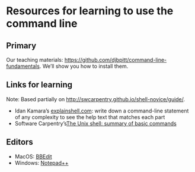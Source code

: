 # Resources for learning to use the command line

## Primary

Our teaching materials: <https://github.com/djbpitt/command-line-fundamentals>. We’ll show you how to install them. 

## Links for learning

Note: Based partially on <http://swcarpentry.github.io/shell-novice/guide/>.

* Idan Kamara’s [explainshell.com](https://explainshell.com/): write down a command-line statement of any complexity to see the help text that matches each part
*  Software Carpentry’s[The Unix shell: summary of basic commands](http://swcarpentry.github.io/shell-novice/reference/)

## Editors

* MacOS: [BBEdit](https://www.barebones.com/products/bbedit/)
* Windows: [Notepad++](https://notepad-plus-plus.org/)